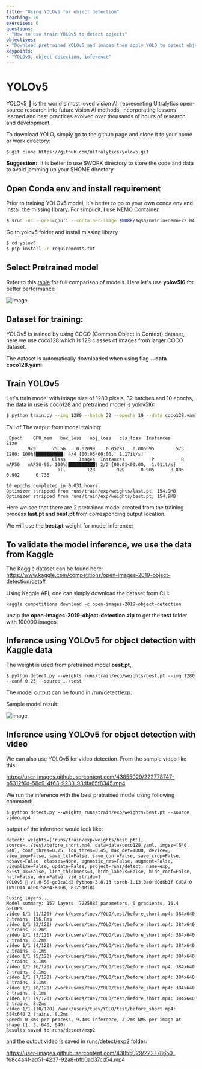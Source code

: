 ```yaml
---
title: "Using YOLOv5 for object detection"
teaching: 20
exercises: 0
questions:
- "How to use train YOLOv5 to detect objects"
objectives:
- "Download pretrained YOLOv5 and images then apply YOLO to detect object"
keypoints:
- "YOLOv5, object detection, inference"
---
```


# YOLOv5

YOLOv5 🚀 is the world's most loved vision AI, representing Ultralytics open-source research into future vision AI methods, incorporating lessons learned and best practices evolved over thousands of hours of research and development.

To download YOLO, simply go to the github page and clone it to your home or work directory:

```bash
$ git clone https://github.com/ultralytics/yolov5.git
```

**Suggestion:**: It is better to use $WORK directory to store the code and data to avoid jamming up your $HOME directory

## Open Conda env and install requirement

Prior to training YOLOv5 model, it's better to go to your own conda env and install the missing library. For simplicit, I use NEMO Container:

```bash
$ srun -n1 --gres=gpu:1 --container-image $WORK/sqsh/nvidia+nemo+22.04.sqsh --container-mounts=$WORK --time=12:00:00 --pty $SHELL
```

Go to yolov5 folder and install missing library

```bash
$ cd yolov5
$ pip install -r requirements.txt 
```

## Select Pretrained model

Refer to this [table](https://github.com/ultralytics/yolov5#pretrained-checkpoints) for full comparison of models.
Here let's use **yolov5l6** for better performance

![image](https://user-images.githubusercontent.com/43855029/210874334-2cd63117-f730-4e8f-b704-82d1bac329d5.png)

## Dataset for training:

YOLOv5 is trained by using COCO (Common Object in Context) dataset, here we use coco128 which is 128 classes of images from larger COCO dataset. 

The dataset is automatically downloaded when using flag **--data coco128.yaml**

## Train YOLOv5

Let's train model with image size of 1280 pixels, 32 batches and 10 epochs, the data in use is coco128  and pretrained model is yolov5l6:

```bash
$ python train.py --img 1280 --batch 32 --epochs 10 --data coco128.yaml --weights yolov5l6.pt
```

Tail of The output from model training:

```
 Epoch    GPU_mem   box_loss   obj_loss   cls_loss  Instances       Size
        9/9      75.5G    0.02099    0.05281   0.006695        573       1280: 100%|██████████| 4/4 [00:03<00:00,  1.17it/s]
                 Class     Images  Instances          P          R      mAP50   mAP50-95: 100%|██████████| 2/2 [00:01<00:00,  1.01it/s]
                   all        128        929      0.905      0.805      0.902      0.736

10 epochs completed in 0.031 hours.
Optimizer stripped from runs/train/exp/weights/last.pt, 154.9MB
Optimizer stripped from runs/train/exp/weights/best.pt, 154.9MB
```

Here we see that there are 2 pretrained model created from the training process **last.pt and best.pt** from corresponding output location.

We will use the **best.pt** weight for model inference:

## To validate the model inference, we use the data from Kaggle

The Kaggle dataset can be found here: https://www.kaggle.com/competitions/open-images-2019-object-detection/data#

Using Kaggle API, one can simply download the dataset from CLI:

```
kaggle competitions download -c open-images-2019-object-detection
```

unzip the **open-images-2019-object-detection.zip** to get the **test** folder with 100000 images.

## Inference using YOLOv5 for object detection with Kaggle data

The weight is used from pretrained model **best.pt**, 

```
$ python detect.py --weights runs/train/exp/weights/best.pt --img 1280 --conf 0.25 --source ../test
```

The model output can be found in /run/detect/exp.

Sample model result:

![image](https://user-images.githubusercontent.com/43855029/210882960-04a62669-22b6-43b0-b885-98756f7f62cd.png)


## Inference using YOLOv5 for object detection with video

We can also use YOLOv5 for video detection.
From the sample video like this:

https://user-images.githubusercontent.com/43855029/222778747-b5312f6d-58c9-4f63-9233-93dfa65f8345.mp4

We run the inference with the best pretrained model using following command:

```
$ python detect.py --weights runs/train/exp/weights/best.pt --source  video.mp4
```

output of the inference would look like:

```
detect: weights=['runs/train/exp/weights/best.pt'], source=../test/before_short.mp4, data=data/coco128.yaml, imgsz=[640, 640], conf_thres=0.25, iou_thres=0.45, max_det=1000, device=, view_img=False, save_txt=False, save_conf=False, save_crop=False, nosave=False, classes=None, agnostic_nms=False, augment=False, visualize=False, update=False, project=runs/detect, name=exp, exist_ok=False, line_thickness=3, hide_labels=False, hide_conf=False, half=False, dnn=False, vid_stride=1
YOLOv5 🚀 v7.0-56-gc0ca1d2 Python-3.8.13 torch-1.13.0a0+d0d6b1f CUDA:0 (NVIDIA A100-SXM4-80GB, 81251MiB)

Fusing layers... 
Model summary: 157 layers, 7225885 parameters, 0 gradients, 16.4 GFLOPs
video 1/1 (1/120) /work/users/tuev/YOLO/test/before_short.mp4: 384x640 2 trains, 156.8ms
video 1/1 (2/120) /work/users/tuev/YOLO/test/before_short.mp4: 384x640 2 trains, 8.2ms
video 1/1 (3/120) /work/users/tuev/YOLO/test/before_short.mp4: 384x640 2 trains, 8.2ms
video 1/1 (4/120) /work/users/tuev/YOLO/test/before_short.mp4: 384x640 2 trains, 8.1ms
video 1/1 (5/120) /work/users/tuev/YOLO/test/before_short.mp4: 384x640 2 trains, 8.1ms
video 1/1 (6/120) /work/users/tuev/YOLO/test/before_short.mp4: 384x640 2 trains, 8.1ms
video 1/1 (7/120) /work/users/tuev/YOLO/test/before_short.mp4: 384x640 3 trains, 8.1ms
video 1/1 (8/120) /work/users/tuev/YOLO/test/before_short.mp4: 384x640 2 trains, 8.1ms
video 1/1 (9/120) /work/users/tuev/YOLO/test/before_short.mp4: 384x640 2 trains, 8.2ms
video 1/1 (10/120) /work/users/tuev/YOLO/test/before_short.mp4: 384x640 2 trains, 8.2ms
Speed: 0.3ms pre-process, 9.4ms inference, 2.2ms NMS per image at shape (1, 3, 640, 640)
Results saved to runs/detect/exp2
```

and the output video is saved in runs/detect/exp2 folder:

https://user-images.githubusercontent.com/43855029/222778650-f68c4a4f-ad51-4237-92a8-bfb0ad37cd54.mp4



